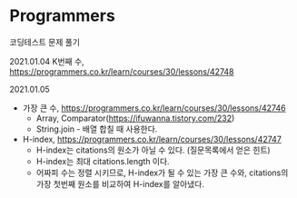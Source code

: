 # Programmers
코딩테스트 문제 풀기

2021.01.04 K번째 수, https://programmers.co.kr/learn/courses/30/lessons/42748

2021.01.05 
  - 가장 큰 수, https://programmers.co.kr/learn/courses/30/lessons/42746
    - Array, Comparator(https://ifuwanna.tistory.com/232)
    - String.join - 배열 합칠 때 사용한다.
  - H-index, https://programmers.co.kr/learn/courses/30/lessons/42747
    - H-index는 citations의 원소가 아닐 수 있다. (질문목록에서 얻은 힌트)
    - H-index는 최대 citations.length 이다.
    - 어짜피 수는 정렬 시키므로, H-index가 될 수 있는 가장 큰 수와, citations의 가장 첫번째 원소를 비교하여 H-index를 알아냈다.
